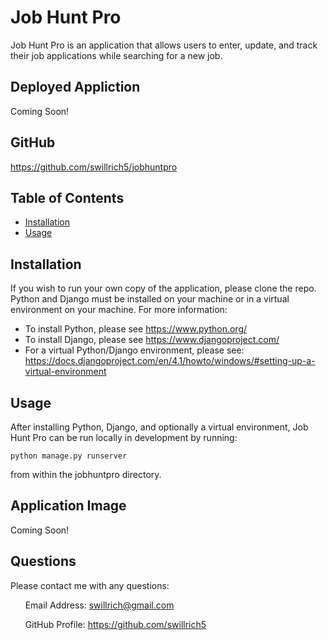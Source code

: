 # Job Hunt Pro

Job Hunt Pro is an application that allows users to enter, update, and track their job applications while searching for a new job.

## Deployed Appliction
Coming Soon!

## GitHub
https://github.com/swillrich5/jobhuntpro

## Table of Contents

* [Installation](#installation)
* [Usage](#usage)


## Installation
If you wish to run your own copy of the application, please clone the repo.  Python and Django must be installed on your machine or in a virtual environment on your machine.  For more information:

* To install Python, please see https://www.python.org/
* To install Django, please see https://www.djangoproject.com/
* For a virtual Python/Django environment, please see:
 https://docs.djangoproject.com/en/4.1/howto/windows/#setting-up-a-virtual-environment

## Usage
After installing Python, Django, and optionally a virtual environment, Job Hunt Pro can be run locally in development by running:

   `python manage.py runserver`

from within the jobhuntpro directory.


## Application Image
Coming Soon!

## Questions
Please contact me with any questions:

&nbsp;&nbsp;&nbsp;&nbsp;&nbsp; Email Address: swillrich@gmail.com
   
&nbsp;&nbsp;&nbsp;&nbsp;&nbsp; GitHub Profile: https://github.com/swillrich5
